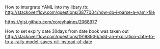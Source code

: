 How to intergrate YAML into my libary.rb:
http://stackoverflow.com/questions/3877004/how-do-i-parse-a-yaml-file

https://gist.github.com/coreyhaines/2068977


How to set expiry date 30days from date book was taken out
http://stackoverflow.com/questions/19198936/add-an-expiration-date-to-to-a-rails-model-saves-nil-instead-of-date
